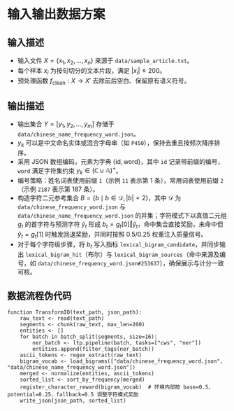 # 输入输出数据方案

## 输入描述
- 输入文件 $X = \{x_1, x_2, \dots, x_n\}$ 来源于 `data/sample_article.txt`。
- 每个样本 $x_i$ 为按句切分的文本片段，满足 $|x_i| \leq 200$。
- 预处理函数 $f_{\text{clean}}: X \rightarrow X'$ 去除前后空白、保留原有语义符号。

## 输出描述
- 输出集合 $Y = [y_1, y_2, \dots, y_m]$ 存储于 `data/chinese_name_frequency_word.json`。
- $y_k$ 可以是中文命名实体或混合字母串（如 `P450`），保持去重且按频次降序排序。
- 采用 JSON 数组编码，元素为字典 $\{\text{id}, \text{word}\}$，其中 `id` 记录带前缀的编号，`word` 满足字符集约束 $y_k \in (\mathbb{C} \cup \mathbb{A})^+$。
- 编号策略：姓名词表使用前缀 `1`（示例 `11` 表示第 1 条），常用词表使用前缀 `2`（示例 `2187` 表示第 187 条）。
- 构造字符二元参考集合 $B = \{ b \mid b \in \mathcal{D}, |b|=2 \}$，其中 $\mathcal{D}$ 为 `data/chinese_frequency_word.json` 与 `data/chinese_name_frequency_word.json` 的并集；字符模式下以真值二元组 $g_t$ 的首字符与预测字符 $\hat{y}_t$ 形成 $b_t = g_t[0] \Vert \hat{y}_t$，命中集合直接奖励，未命中但 $\hat{y}_t = g_t[1]$ 时触发回退奖励，并同时按照 $0.5/0.25$ 权重注入质量信号。
- 对于每个字符级步骤，将 $b_t$ 写入指标 `lexical_bigram_candidate`，并同步输出 `lexical_bigram_hit`（布尔）与 `lexical_bigram_sources`（命中来源及编号，如 `data/chinese_frequency_word.json#253637`），确保展示与计分一致可核。

## 数据流程伪代码
```pseudo
function TransformIO(text_path, json_path):
    raw_text <- read(text_path)
    segments <- chunk(raw_text, max_len=200)
    entities <- []
    for batch in batch_split(segments, size=16):
        ner_batch <- ltp.pipeline(batch, tasks=["cws", "ner"])
        entities.append(filter_tags(ner_batch))
    ascii_tokens <- regex_extract(raw_text)
    bigram_vocab <- load_bigrams(["data/chinese_frequency_word.json", "data/chinese_name_frequency_word.json"])
    merged <- normalize(entities, ascii_tokens)
    sorted_list <- sort_by_frequency(merged)
    register_character_reward(bigram_vocab)  # 环境内部按 base=0.5、potential=0.25、fallback=0.5 调整字符模式奖励
    write_json(json_path, sorted_list)
```
